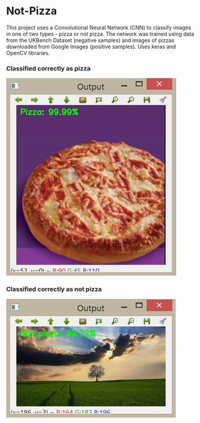 # Not-Pizza
This project uses a Convolutional Neural Network (CNN) to classify images in one of two types - pizza or not pizza.
The network was trained using data from the UKBench Dataset (negative samples) and images of pizzas downloaded from
Google Images (positive samples). Uses keras and OpenCV libraries.


### Classified correctly as pizza
![](https://github.com/Sowmiya2497/Not-Pizza/blob/master/result/result1.JPG)

### Classified correctly as not pizza
![](https://github.com/Sowmiya2497/Not-Pizza/blob/master/result/result4.JPG)
